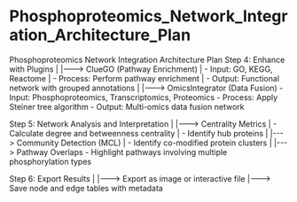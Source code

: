 # Phosphoproteomics_Network_Integration_Architecture_Plan
Phosphoproteomics Network Integration Architecture Plan
Step 4: Enhance with Plugins
    |
    |---> ClueGO (Pathway Enrichment)
    |         - Input: GO, KEGG, Reactome
    |         - Process: Perform pathway enrichment
    |         - Output: Functional network with grouped annotations
    |
    |---> OmicsIntegrator (Data Fusion)
              - Input: Phosphoproteomics, Transcriptomics, Proteomics
              - Process: Apply Steiner tree algorithm
              - Output: Multi-omics data fusion network
              
Step 5: Network Analysis and Interpretation
    |
    |---> Centrality Metrics
    |         - Calculate degree and betweenness centrality
    |         - Identify hub proteins
    |
    |---> Community Detection (MCL)
    |         - Identify co-modified protein clusters
    |
    |---> Pathway Overlaps
              - Highlight pathways involving multiple phosphorylation types
              
Step 6: Export Results
    |
    |---> Export as image or interactive file
    |---> Save node and edge tables with metadata
